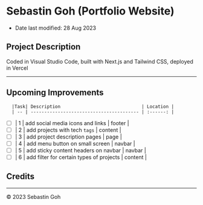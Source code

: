 # Sebastin Goh (Portfolio Website)
* Date last modified: 28 Aug 2023

## Project Description
Coded in Visual Studio Code, built with Next.js and Tailwind CSS, deployed in Vercel

---
## Upcoming Improvements
      |Task| Description                              | Location |
      | -- | ---------------------------------------- | :------: |
- [ ] | 1  | add social media icons and links         | footer   |
- [ ] | 2  | add projects with tech `tags`            | content  |
- [ ] | 3  | add project description pages            | page     |
- [ ] | 4  | add menu button on small screen          | navbar   |
- [ ] | 5  | add sticky content headers on navbar     | navbar   |
- [ ] | 6  | add filter for certain types of projects | content  |

## Credits
- - -
© 2023 Sebastin Goh